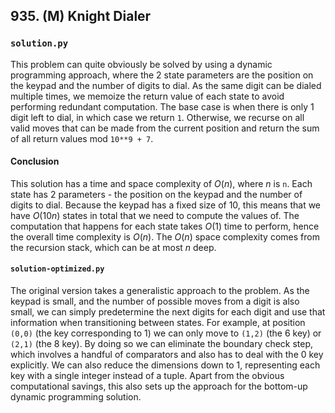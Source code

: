 ## 935. (M) Knight Dialer

### `solution.py`
This problem can quite obviously be solved by using a dynamic programming approach, where the 2 state parameters are the position on the keypad and the number of digits to dial. As the same digit can be dialed multiple times, we memoize the return value of each state to avoid performing redundant computation. The base case is when there is only 1 digit left to dial, in which case we return `1`. Otherwise, we recurse on all valid moves that can be made from the current position and return the sum of all return values mod `10**9 + 7`.  

#### Conclusion
This solution has a time and space complexity of $O(n)$, where $n$ is `n`. Each state has 2 parameters - the position on the keypad and the number of digits to dial. Because the keypad has a fixed size of 10, this means that we have $O(10n)$ states in total that we need to compute the values of. The computation that happens for each state takes $O(1)$ time to perform, hence the overall time complexity is $O(n)$. The $O(n)$ space complexity comes from the recursion stack, which can be at most $n$ deep.

#### `solution-optimized.py`
The original version takes a generalistic approach to the problem. As the keypad is small, and the number of possible moves from a digit is also small, we can simply predetermine the next digits for each digit and use that information when transitioning between states. For example, at position `(0,0)` (the key corresponding to 1) we can only move to `(1,2)` (the 6 key) or `(2,1)` (the 8 key). By doing so we can eliminate the boundary check step, which involves a handful of comparators and also has to deal with the 0 key explicitly. We can also reduce the dimensions down to 1, representing each key with a single integer instead of a tuple. Apart from the obvious computational savings, this also sets up the approach for the bottom-up dynamic programming solution.  
  

